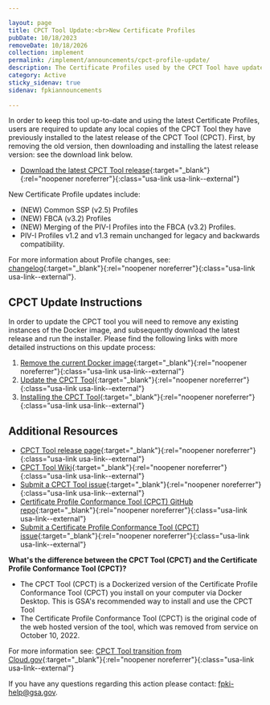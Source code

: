 ```yaml
---

layout: page
title: CPCT Tool Update:<br>New Certificate Profiles
pubDate: 10/18/2023
removeDate: 10/18/2026
collection: implement
permalink: /implement/announcements/cpct-profile-update/
description: The Certificate Profiles used by the CPCT Tool have updated to Common SSP (v2.5) and FBCA (v3.2). CPCT Tool update required.
category: Active
sticky_sidenav: true
sidenav: fpkiannouncements
      
---
```


In order to keep this tool up-to-date and using the latest Certificate Profiles, users are required to update any local copies of the CPCT Tool they have previously installed to the latest release of the CPCT Tool (CPCT). First, by removing the old version, then downloading and installing the latest release version: see the download link below.

- [Download the latest CPCT Tool release](https://github.com/GSA/cpct-tool/releases){:target="_blank"}{:rel="noopener noreferrer"}{:class="usa-link usa-link--external"}

New Certificate Profile updates include:

- (NEW) Common SSP (v2.5) Profiles
- (NEW) FBCA (v3.2) Profiles
- (NEW) Merging of the PIV-I Profiles into the FBCA (v3.2) Profiles.
- PIV-I Profiles v1.2 and v1.3 remain unchanged for legacy and backwards compatibility.

For more information about Profile changes, see: [changelog](https://github.com/GSA/fpkilint/blob/dev/changelog.md){:target="_blank"}{:rel="noopener noreferrer"}{:class="usa-link usa-link--external"}.

## CPCT Update Instructions

In order to update the CPCT tool you will need to remove any existing instances of the Docker image, and subsequently download the latest release and run the installer. Please find the following links with more detailed instructions on this update process:

1. [Remove the current Docker image](https://github.com/GSA/cpct-tool/wiki/Removing-Docker-Images){:target="_blank"}{:rel="noopener noreferrer"}{:class="usa-link usa-link--external"}
2. [Update the CPCT Tool](https://github.com/GSA/cpct-tool/wiki/Updating-the-CPCT-Tool){:target="_blank"}{:rel="noopener noreferrer"}{:class="usa-link usa-link--external"}
3. [Installing the CPCT Tool](https://github.com/GSA/cpct-tool/wiki/Installing-the-CPCT-Tool){:target="_blank"}{:rel="noopener noreferrer"}{:class="usa-link usa-link--external"}

## Additional Resources

- [CPCT Tool release page](https://github.com/GSA/cpct-tool/releases){:target="_blank"}{:rel="noopener noreferrer"}{:class="usa-link usa-link--external"}
- [CPCT Tool Wiki](https://github.com/GSA/cpct-tool/wiki){:target="_blank"}{:rel="noopener noreferrer"}{:class="usa-link usa-link--external"}
- [Submit a CPCT Tool issue](https://github.com/GSA/cpct-tool/issues){:target="_blank"}{:rel="noopener noreferrer"}{:class="usa-link usa-link--external"}
- [Certificate Profile Conformance Tool (CPCT) GitHub repo](https://github.com/GSA/fpkilint){:target="_blank"}{:rel="noopener noreferrer"}{:class="usa-link usa-link--external"}
- [Submit a Certificate Profile Conformance Tool (CPCT) issue](https://github.com/GSA/fpkilint/issues){:target="_blank"}{:rel="noopener noreferrer"}{:class="usa-link usa-link--external"}

**What's the difference between the CPCT Tool (CPCT) and the Certificate Profile Conformance Tool (CPCT)?**

- The CPCT Tool (CPCT) is a Dockerized version of the Certificate Profile Conformance Tool (CPCT) you install on your computer via Docker Desktop. This is GSA's recommended way to install and use the CPCT Tool
- The Certificate Profile Conformance Tool (CPCT) is the original code of the web hosted version of the tool, which was removed from service on October 10, 2022.

For more information see: [CPCT Tool transition from Cloud.gov]({{site.url}}/implement/announcements/cpct-transition/){:target="_blank"}{:rel="noopener noreferrer"}{:class="usa-link usa-link--external"}

If you have any questions regarding this action please contact: [fpki-help@gsa.gov](mailto:fpki-help@gsa.gov). 
